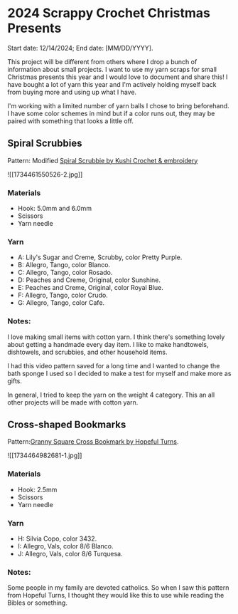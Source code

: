 # 2024 Scrappy Crochet Christmas Presents
Start date: 12/14/2024; End date: [MM/DD/YYYY].

This project will be different from others where I drop a bunch of information about small projects. I want to use my yarn scraps for small Christmas presents this year and I would love to document and share this! I have bought a lot of yarn this year and I'm actively holding myself back from buying more and using up what I have.

I'm working with a limited number of yarn balls I chose to bring beforehand. I have some color schemes in mind but if a color runs out, they may be paired with something that looks a little off.

## Spiral Scrubbies
Pattern: Modified [Spiral Scrubbie by Kushi Crochet & embroidery](https://www.youtube.com/watch?v=5I9Tawk1AmA)

![[1734461550526-2.jpg]]

### Materials
- Hook: 5.0mm and 6.0mm
- Scissors
- Yarn needle

### Yarn
- A: Lily's Sugar and Creme, Scrubby, color Pretty Purple.
- B: Allegro, Tango, color Blanco.
- C: Allegro, Tango, color Rosado.
- D: Peaches and Creme, Original, color Sunshine.
- E: Peaches and Creme, Original, color Royal Blue.
- F: Allegro, Tango, color Crudo.
- G: Allegro, Tango, color Cafe.

### Notes:
I love making small items with cotton yarn. I think there's something lovely about getting a handmade every day item. I like to make handtowels, dishtowels, and scrubbies, and other household items.

I had this video pattern saved for a long time and I wanted to change the bath sponge I used so I decided to make a test for myself and make more as gifts.

In general, I tried to keep the yarn on the weight 4 category. This an all other projects will be made with cotton yarn.

## Cross-shaped Bookmarks
Pattern:[Granny Square Cross Bookmark by Hopeful Turns](https://youtu.be/Wl5yxQ_KgCg?si=eJ0mfdL-B_ac4h5j).

![[1734464982681-1.jpg]]

### Materials
- Hook: 2.5mm
- Scissors
- Yarn needle

### Yarn
- H: Silvia Copo, color 3432.
- I: Allegro, Vals, color 8/6 Blanco.
- J: Allegro, Vals, color 8/6 Turquesa.

### Notes:
Some people in my family are devoted catholics. So when I saw this pattern from Hopeful Turns, I thought they would like this to use while reading the Bibles or something.